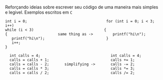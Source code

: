 
Reforçando ideias sobre escrever seu código de uma maneira mais simples e legivel.
Exemplos escritos em `C`
```
int i = 0;                                    for (int i = 0; i < 3; i++)
while (i < 3)                                {
{                       same thing as ->         printf("hi\n");
   printf("hi\n");                            }
   i++;
}
```


```
  int calls = 4;                                int calls = 4;
  calls = calls + 1;                            calls += 1;     
  calls = calls - 2;       simplifying ->       calls -= 2;
  calls = calls * 3;                            calls *= 3;
  calls = calls / 2;                            calls /= 2;
```
